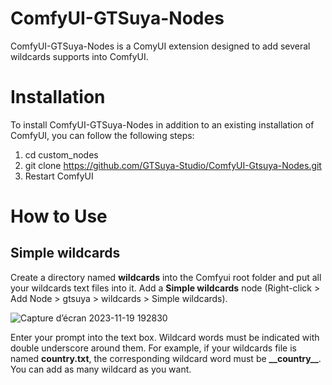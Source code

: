 # ComfyUI-GTSuya-Nodes

ComfyUI-GTSuya-Nodes is a ComyUI extension designed to add several wildcards supports into ComfyUI.

# Installation
To install ComfyUI-GTSuya-Nodes in addition to an existing installation of ComfyUI, you can follow the following steps:

1. cd custom_nodes
1. git clone https://github.com/GTSuya-Studio/ComfyUI-Gtsuya-Nodes.git
1. Restart ComfyUI

# How to Use
## Simple wildcards
Create a directory named **wildcards** into the Comfyui root folder and put all your wildcards text files into it. Add a **Simple wildcards** node (Right-click > Add Node > gtsuya > wildcards > Simple wildcards).

![Capture d’écran 2023-11-19 192830](https://github.com/GTSuya-Studio/ComfyUI-Gtsuya-Nodes/assets/29682182/d78b5198-f14e-492c-acc7-5daef7503eba)

Enter your prompt into the text box. Wildcard words must be indicated with double underscore around them. For example, if your wildcards file is named **country.txt**, the corresponding wildcard word must be **\_\_country__**. You can add as many wildcard as you want.
